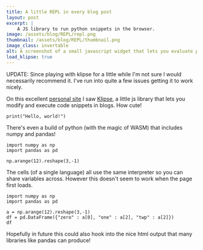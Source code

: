 ```yaml
---
title: A little REPL in every blog post
layout: post
excerpt: |
    A JS library to run python snippets in the browser.
image: /assets/blog/REPL/repl.png
thumbnail: /assets/blog/REPL/thumbnail.png
image_class: invertable
alt: A screenshot of a small javascript widget that lets you evaluate python code. It's showing some numpy code and its evaluated output.
load_klipse: true
---
```


UPDATE: Since playing with klipse for a little while I'm not sure I would necessarily recommend it. I've run into quite a few issues getting it to work nicely.

On this excellent [personal site](http://lambdafunk.com/) I saw [Klipse](https://github.com/viebel/klipse), a little js library that lets you modify and execute code snippets in blogs. How cute!

```klipse-python
print("Hello, world!")
```

There's even a build of python (with the magic of WASM) that includes numpy and pandas!

```klipse-python
import numpy as np
import pandas as pd

np.arange(12).reshape(3,-1)
```

The cells (of a single language) all use the same interpreter so you can share variables across. However this doesn't seem to work when the page first loads.

```klipse-python
import numpy as np
import pandas as pd

a = np.arange(12).reshape(3,-1)
df = pd.DataFrame({"zero" : a[0], "one" : a[2], "twp" : a[2]})
df
```

Hopefully in future this could also hook into the nice html output that many libraries like pandas can produce!
